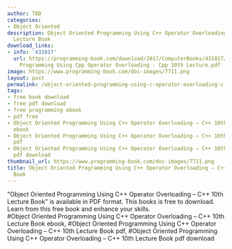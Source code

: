 ```yaml
---
author: TBD
categories:
- Object Oriented
description: Object Oriented Programming Using C++ Operator Overloading – C++ 10th
  Lecture Book
download_links:
- info: '431017'
  url: https://programming-book.com/download/2017/ComputerBooks/431017/Object Oriented
    Programming Using Cpp Operator Overloading - Cpp 10th Lecture.pdf
image: https://www.programming-book.com/doc-images/7711.png
layout: post
permalink: /object-oriented-programming-using-c-operator-overloading-c-10th-lecture-book.html
tags:
- free book download
- free pdf download
- free programming ebook
- pdf free
- Object Oriented Programming Using C++ Operator Overloading – C++ 10th Lecture Book
  ebook
- Object Oriented Programming Using C++ Operator Overloading – C++ 10th Lecture Book
  pdf
- Object Oriented Programming Using C++ Operator Overloading – C++ 10th Lecture Book
  pdf download
thumbnail_url: https://www.programming-book.com/doc-images/7711.png
title: Object Oriented Programming Using C++ Operator Overloading – C++ 10th Lecture
  Book
---
```


 
<div class="item-desc text-justify">
  "Object Oriented Programming Using C++ Operator Overloading – C++ 10th Lecture Book" is available in PDF format. This books is free to download. Learn from this free book and enhance your skills.
  <br>
  #Object Oriented Programming Using C++ Operator Overloading – C++ 10th Lecture Book ebook, #Object Oriented Programming Using C++ Operator Overloading – C++ 10th Lecture Book pdf, #Object Oriented Programming Using C++ Operator Overloading – C++ 10th Lecture Book pdf download
</div>